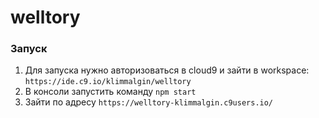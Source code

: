 # welltory

### Запуск
1. Для запуска нужно авторизоваться в cloud9 и зайти в workspace: `https://ide.c9.io/klimmalgin/welltory`
2. В консоли запустить команду `npm start`
3. Зайти по адресу `https://welltory-klimmalgin.c9users.io/`
